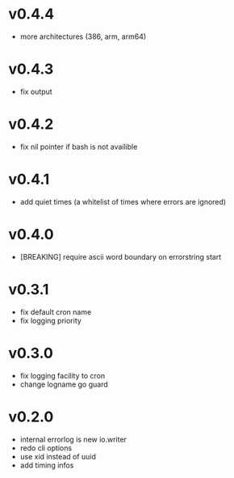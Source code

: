 # v0.4.4

* more architectures (386, arm, arm64)
# v0.4.3

* fix output

# v0.4.2

* fix nil pointer if bash is not availible

# v0.4.1

* add quiet times (a whitelist of times where errors are ignored)

# v0.4.0

* [BREAKING] require ascii word boundary on errorstring start

# v0.3.1

* fix default cron name
* fix logging priority

# v0.3.0

* fix logging facility to cron
* change logname go guard

# v0.2.0

* internal errorlog is new io.writer
* redo cli options
* use xid instead of uuid
* add timing infos
